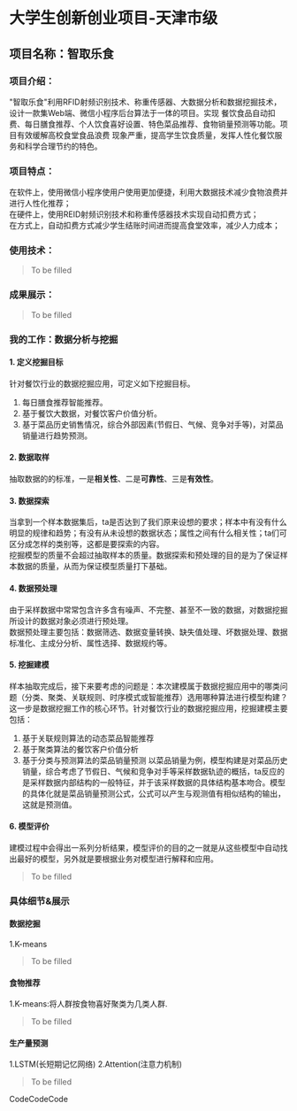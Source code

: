 # 大学生创新创业项目-天津市级
## 项目名称：智取乐食
### 项目介绍：
"智取乐食"利用RFID射频识别技术、称重传感器、大数据分析和数据挖掘技术，设计一款集Web端、微信小程序后台算法于一体的项目。实现
餐饮食品自动扣费、每日膳食推荐、个人饮食喜好设置、特色菜品推荐、食物销量预测等功能。项目有效缓解高校食堂食品浪费
现象严重，提高学生饮食质量，发挥人性化餐饮服务和科学合理节约的特色。
### 项目特点：
在软件上，使用微信小程序使用户使用更加便捷，利用大数据技术减少食物浪费并进行人性化推荐；  
在硬件上，使用REID射频识别技术和称重传感器技术实现自动扣费方式；  
在方式上，自动扣费方式减少学生结账时间进而提高食堂效率，减少人力成本；
### 使用技术：
> To be filled
### 成果展示：
> To be filled

### 我的工作：数据分析与挖掘
#### 1. 定义挖掘目标
针对餐饮行业的数据挖掘应用，可定义如下挖掘目标。
1. 每日膳食推荐智能推荐。
2. 基于餐饮大数据，对餐饮客户价值分析。  
3. 基于菜品历史销售情况，综合外部因素(节假日、气候、竞争对手等)，对菜品销量进行趋势预测。
  
#### 2. 数据取样
抽取数据的的标准，一是**相关性**、二是**可靠性**、三是**有效性**。
#### 3. 数据探索
当拿到一个样本数据集后，ta是否达到了我们原来设想的要求；样本中有没有什么明显的规律和趋势；有没有从未设想的数据状态；属性之间有什么相关性；ta们可区分成怎样的类别等，这都是要探索的内容。  
挖掘模型的质量不会超过抽取样本的质量。数据探索和预处理的目的是为了保证样本数据的质量，从而为保证模型质量打下基础。  
#### 4. 数据预处理
由于采样数据中常常包含许多含有噪声、不完整、甚至不一致的数据，对数据挖掘所设计的数据对象必须进行预处理。  
数据预处理主要包括：数据筛选、数据变量转换、缺失值处理、坏数据处理、数据标准化、主成分分析、属性选择、数据规约等。
#### 5. 挖掘建模
样本抽取完成后，接下来要考虑的问题是：本次建模属于数据挖掘应用中的哪类问题（分类、聚类、关联规则、时序模式或智能推荐）选用哪种算法进行模型构建？  
这一步是数据挖掘工作的核心环节。针对餐饮行业的数据挖掘应用，挖掘建模主要包括：
1. 基于关联规则算法的动态菜品智能推荐
2. 基于聚类算法的餐饮客户价值分析
3. 基于分类与预测算法的菜品销量预测
以菜品销量为例，模型构建是对菜品历史销量，综合考虑了节假日、气候和竞争对手等采样数据轨迹的概括，ta反应的是采样数据内部结构的一般特征，并于该采样数据的具体结构基本吻合。模型的具体化就是菜品销量预测公式，公式可以产生与观测值有相似结构的输出，这就是预测值。
#### 6. 模型评价
建模过程中会得出一系列分析结果，模型评价的目的之一就是从这些模型中自动找出最好的模型，另外就是要根据业务对模型进行解释和应用。
> To be filled

### 具体细节&展示
#### 数据挖掘
1.K-means
> To be filled
#### 食物推荐
1.K-means:将人群按食物喜好聚类为几类人群.
> To be filled
#### 生产量预测
1.LSTM(长短期记忆网络)
2.Attention(注意力机制)
> To be filled

CodeCodeCode
